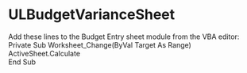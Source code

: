 # ULBudgetVarianceSheet
Add these lines to the Budget Entry sheet module from the VBA editor:  
Private Sub Worksheet_Change(ByVal Target As Range)  
  ActiveSheet.Calculate  
End Sub  
